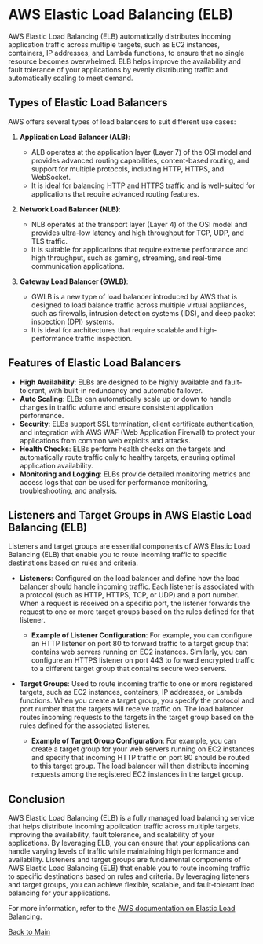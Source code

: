 # AWS Elastic Load Balancing (ELB)

AWS Elastic Load Balancing (ELB) automatically distributes incoming application traffic across multiple targets, such as EC2 instances, containers, IP addresses, and Lambda functions, to ensure that no single resource becomes overwhelmed. ELB helps improve the availability and fault tolerance of your applications by evenly distributing traffic and automatically scaling to meet demand.

## Types of Elastic Load Balancers

AWS offers several types of load balancers to suit different use cases:

1. **Application Load Balancer (ALB)**:
   - ALB operates at the application layer (Layer 7) of the OSI model and provides advanced routing capabilities, content-based routing, and support for multiple protocols, including HTTP, HTTPS, and WebSocket.
   - It is ideal for balancing HTTP and HTTPS traffic and is well-suited for applications that require advanced routing features.

2. **Network Load Balancer (NLB)**:
   - NLB operates at the transport layer (Layer 4) of the OSI model and provides ultra-low latency and high throughput for TCP, UDP, and TLS traffic.
   - It is suitable for applications that require extreme performance and high throughput, such as gaming, streaming, and real-time communication applications.

3. **Gateway Load Balancer (GWLB)**:
   - GWLB is a new type of load balancer introduced by AWS that is designed to load balance traffic across multiple virtual appliances, such as firewalls, intrusion detection systems (IDS), and deep packet inspection (DPI) systems.
   - It is ideal for architectures that require scalable and high-performance traffic inspection.

## Features of Elastic Load Balancers

- **High Availability**: ELBs are designed to be highly available and fault-tolerant, with built-in redundancy and automatic failover.
- **Auto Scaling**: ELBs can automatically scale up or down to handle changes in traffic volume and ensure consistent application performance.
- **Security**: ELBs support SSL termination, client certificate authentication, and integration with AWS WAF (Web Application Firewall) to protect your applications from common web exploits and attacks.
- **Health Checks**: ELBs perform health checks on the targets and automatically route traffic only to healthy targets, ensuring optimal application availability.
- **Monitoring and Logging**: ELBs provide detailed monitoring metrics and access logs that can be used for performance monitoring, troubleshooting, and analysis.

## Listeners and Target Groups in AWS Elastic Load Balancing (ELB)

Listeners and target groups are essential components of AWS Elastic Load Balancing (ELB) that enable you to route incoming traffic to specific destinations based on rules and criteria.

   - **Listeners**:  Configured on the load balancer and define how the load balancer should handle incoming traffic. Each listener is associated with a protocol (such as HTTP, HTTPS, TCP, or UDP) and a port number. When a request is received on a specific port, the listener forwards the request to one or more target groups based on the rules defined for that listener.

      - **Example of Listener Configuration**: For example, you can configure an HTTP listener on port 80 to forward traffic to a target group that contains web servers running on EC2 instances. Similarly, you can configure an HTTPS listener on port 443 to forward encrypted traffic to a different target group that contains secure web servers.

   - **Target Groups**: Used to route incoming traffic to one or more registered targets, such as EC2 instances, containers, IP addresses, or Lambda functions. When you create a target group, you specify the protocol and port number that the targets will receive traffic on. The load balancer routes incoming requests to the targets in the target group based on the rules defined for the associated listener.

      - **Example of Target Group Configuration**:  For example, you can create a target group for your web servers running on EC2 instances and specify that incoming HTTP traffic on port 80 should be routed to this target group. The load balancer will then distribute incoming requests among the registered EC2 instances in the target group.


## Conclusion

AWS Elastic Load Balancing (ELB) is a fully managed load balancing service that helps distribute incoming application traffic across multiple targets, improving the availability, fault tolerance, and scalability of your applications. By leveraging ELB, you can ensure that your applications can handle varying levels of traffic while maintaining high performance and availability.
Listeners and target groups are fundamental components of AWS Elastic Load Balancing (ELB) that enable you to route incoming traffic to specific destinations based on rules and criteria. By leveraging listeners and target groups, you can achieve flexible, scalable, and fault-tolerant load balancing for your applications.

For more information, refer to the [AWS documentation on Elastic Load Balancing](https://docs.aws.amazon.com/elasticloadbalancing/).




[Back to Main](readme.md)
